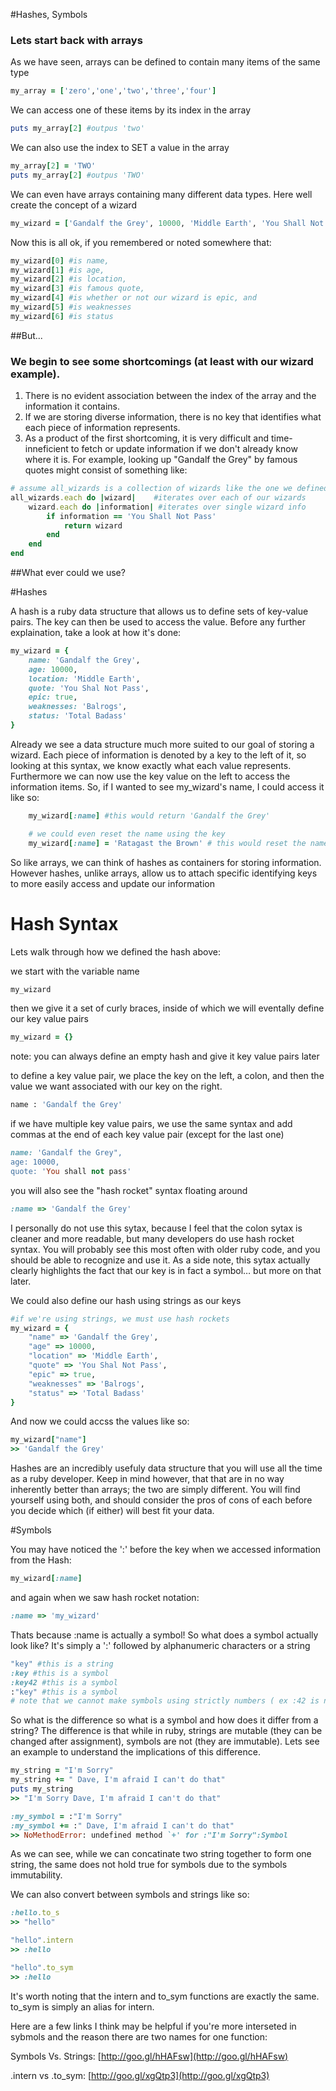 #Hashes, Symbols

### Lets start back with arrays

As we have seen, arrays can be defined to contain
	many items of the same type

```ruby 
my_array = ['zero','one','two','three','four']
```


We can access one of these items by its index in the array

```ruby 
puts my_array[2] #outpus 'two' 
```


We can also use the index to SET a value in the array

```ruby 
my_array[2] = 'TWO'
puts my_array[2] #outpus 'TWO'
```


We can even have arrays containing many different
  data types. Here well create the concept of a wizard

```ruby
my_wizard = ['Gandalf the Grey', 10000, 'Middle Earth', 'You Shall Not Pass', true, 'Balrogs', 'Total Badass']
```


Now this is all ok, if you remembered or noted somewhere that:
```ruby
my_wizard[0] #is name,
my_wizard[1] #is age,
my_wizard[2] #is location,
my_wizard[3] #is famous quote,
my_wizard[4] #is whether or not our wizard is epic, and
my_wizard[5] #is weaknesses
my_wizard[6] #is status
```

##But...
### We begin to see some shortcomings (at least with our wizard example). 

1. There is no evident association between the index of the array and the information it contains.
2. If we are storing diverse information, there is no key that identifies what each piece of information represents.
3. As a product of the first shortcoming, it is very difficult and time-inneficient to fetch or update information if we don't already know where it is. For example, looking up "Gandalf the Grey" by famous quotes might consist of something like:

```ruby
# assume all_wizards is a collection of wizards like the one we defined above
all_wizards.each do |wizard|	#iterates over each of our wizards
	wizard.each do |information| #iterates over single wizard info
		if information == 'You Shall Not Pass'
			return wizard
		end
	end
end
```

##What ever could we use?

#Hashes

A hash is a ruby data structure that allows us to define sets of key-value pairs. The key can then be used to access the value. Before any further explaination, take a look at how it's done:

```ruby
my_wizard = {
    name: 'Gandalf the Grey',
    age: 10000,
    location: 'Middle Earth',
    quote: 'You Shal Not Pass',
    epic: true,
    weaknesses: 'Balrogs',
    status: 'Total Badass'
}
```

Already we see a data structure much more suited to our goal of storing a wizard. Each piece of information is denoted by a key to the left of it, so looking at this syntax, we know exactly what each value represents. Furthermore we can now use the key value on the left to access the information items. So, if I wanted to see my_wizard's name, I could access it like so:


```ruby
    my_wizard[:name] #this would return 'Gandalf the Grey'

    # we could even reset the name using the key
    my_wizard[:name] = 'Ratagast the Brown' # this would reset the name of the wizard
```

So like arrays, we can think of hashes as containers for storing information. However hashes, unlike arrays, allow us to attach specific identifying keys to more easily access and update our information

# Hash Syntax

Lets walk through how we defined the hash above:

we start with the variable name

```ruby
my_wizard
```

then we give it a set of curly braces, inside of which we will eventally define our key value pairs

```ruby
my_wizard = {}
```
note: you can always define an empty hash and give it key value pairs later
    
to define a key value pair, we place the key on the left, a colon, and then the value we want associated with our key on the right.

```ruby
name : 'Gandalf the Grey'
```

if we have multiple key value pairs, we use the same syntax and add commas at the end of each key value pair (except for the last one)

```ruby
name: 'Gandalf the Grey",
age: 10000,
quote: 'You shall not pass'
```

you will also see the "hash rocket" syntax floating around

```ruby
:name => 'Gandalf the Grey'
```

I personally do not use this sytax, because I feel that the colon sytax is cleaner and more readable, but many developers
do use hash rocket syntax. You will probably see this most often with older ruby code, and you should be able to recognize and use it. As a side note, this sytax actually clearly highlights the fact that our key is in fact a symbol… but more on that later.

We could also define our hash using strings as our keys

```ruby
#if we're using strings, we must use hash rockets
my_wizard = {
    "name" => 'Gandalf the Grey',
    "age" => 10000,
    "location" => 'Middle Earth',
    "quote" => 'You Shal Not Pass',
    "epic" => true,
    "weaknesses" => 'Balrogs',
    "status" => 'Total Badass'
}

```
And now we could accss the values like so:

```ruby
my_wizard["name"]
>> 'Gandalf the Grey'
```

Hashes are an incredibly usefuly data structure that you will use all the time as a ruby developer. Keep in mind however, that that are in no way inherently better than arrays; the two are simply different. You will find yourself using both, and should consider the pros of cons of each before you decide which (if either) will best fit your data.

#Symbols


You may have noticed the ':' before the key when we accessed information from the Hash:

```ruby
my_wizard[:name]
``` 

and again when we saw hash rocket notation:
```ruby
:name => 'my_wizard'
```
Thats because :name is actually a symbol! So what does a symbol actually look like? It's simply a ':' followed by alphanumeric characters or a string

```ruby 
"key" #this is a string
:key #this is a symbol
:key42 #this is a symbol
:"key" #this is a symbol
# note that we cannot make symbols using strictly numbers ( ex :42 is not a valid symbol )
```

So what is the difference so what is a symbol and how does it differ from a string? The difference is that while in ruby, strings are mutable (they can be changed after assignment), symbols are not (they are immutable). Lets see an example to understand the implications of this difference.

```ruby
my_string = "I'm Sorry"
my_string += " Dave, I'm afraid I can't do that"
puts my_string 
>> "I'm Sorry Dave, I'm afraid I can't do that"

:my_symbol = :"I'm Sorry"
:my_symbol += :" Dave, I'm afraid I can't do that"
>> NoMethodError: undefined method `+' for :"I'm Sorry":Symbol
```
As we can see, while we can concatinate two string together to form one string, the same does not hold true for symbols due to the symbols immutability.

We can also convert between symbols and strings like so:

```ruby
:hello.to_s
>> "hello"

"hello".intern
>> :hello

"hello".to_sym
>> :hello
```

It's worth noting that the intern and to_sym functions are exactly the same. to_sym is simply an alias for intern.

Here are a few links I think may be helpful if you're more interseted in sybmols and the reason there are two names for one function:


Symbols Vs. Strings: [http://goo.gl/hHAFsw](http://goo.gl/hHAFsw)

.intern vs .to_sym: [http://goo.gl/xgQtp3](http://goo.gl/xgQtp3)